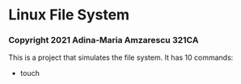 # Linux File System
### Copyright 2021 Adina-Maria Amzarescu 321CA
This is a project that simulates the file system.
It has 10 commands:
* touch
